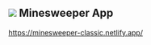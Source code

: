 ## ![](https://minesweeper-classic.netlify.app/favicon.ico) Minesweeper App

https://minesweeper-classic.netlify.app/
